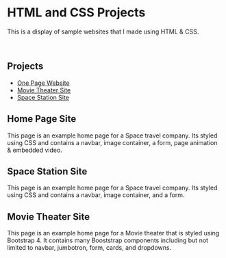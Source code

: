 # HTML and CSS Projects
This is a display of sample websites that I made using HTML & CSS.

<br>

<strong><h2>Projects</h2></strong>
  <ul>
  <li><a href="https://github.com/RammoyL/HTML-and-CSS-Projects/tree/main/Project/One-Page%20Website">One Page Website</a></li>
  <li><a href="https://github.com/RammoyL/HTML-and-CSS-Projects/tree/main/Project/bootstrap4_project">Movie Theater Site</a></li>
  <li><a href="https://github.com/RammoyL/HTML-and-CSS-Projects/blob/main/Basic_HTML_and_CSS/Project/Index.html">Space Station Site</a></li>
  </ul>
  
  <h2>Home Page Site</h2>
  This page is an example home page for a Space travel company. Its styled using CSS and contains a navbar, image container, a form, page animation & embedded video.
  <h2>Space Station Site</h2>
  <p>This page is an example home page for a Space travel company. Its styled using CSS and contains a navbar, image container, and a form.</p>
  <h2>Movie Theater Site</h2>
  This page is an example home page for a Movie theater that is styled using Bootstrap 4. It contains many Booststrap components including but not limited to navbar, jumbotron, form, cards, and dropdowns.
